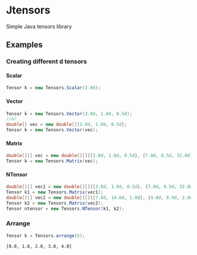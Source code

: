 # Jtensors
Simple Java tensors library

## Examples
### Creating different d tensors
#### Scalar
```java
Tensor k = new Tensors.Scalar(3.0d);
```
#### Vector
```java
Tensor k = new Tensors.Vector(3.0d, 1.0d, 0.5d);
//or
double[] vec = new double[]{3.0d, 1.0d, 0.5d};
Tensor k = new Tensors.Vector(vec);
```
#### Matrix
```java
double[][] vec = new double[][]{{3.0d, 1.0d, 0.5d}, {7.0d, 0.5d, 32.0d}};
Tensor k = new Tensors.Matrix(vec);
```
#### NTensor
```java
double[][] vec1 = new double[][]{{3.0d, 1.0d, 0.5d}, {7.0d, 0.5d, 32.0d}};
Tensor k1 = new Tensors.Matrix(vec1);
double[][] vec2 = new double[][]{{7.0d, 14.6d, 1.0d}, {4.0d, 8.9d, 2.0d}};
Tensor k2 = new Tensors.Matrix(vec2);
Tensor ntensor = new Tensors.NTensor(k1, k2);
```
### Arrange
```java
Tensor k = Tensors.arrange(5);
```
```
[0.0, 1.0, 2.0, 3.0, 4.0]
```
